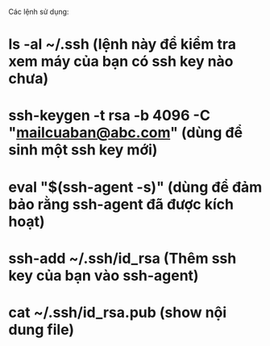 
Các lệnh sử dụng:

# ls -al ~/.ssh (lệnh này để kiểm tra xem máy của bạn có ssh key nào chưa)

# ssh-keygen -t rsa -b 4096 -C "mailcuaban@abc.com" (dùng để sinh một ssh key mới)

# eval "$(ssh-agent -s)" (dùng để đảm bảo rằng ssh-agent đã được kích hoạt)

# ssh-add ~/.ssh/id_rsa (Thêm ssh key của bạn vào ssh-agent)

# cat ~/.ssh/id_rsa.pub (show nội dung file)
